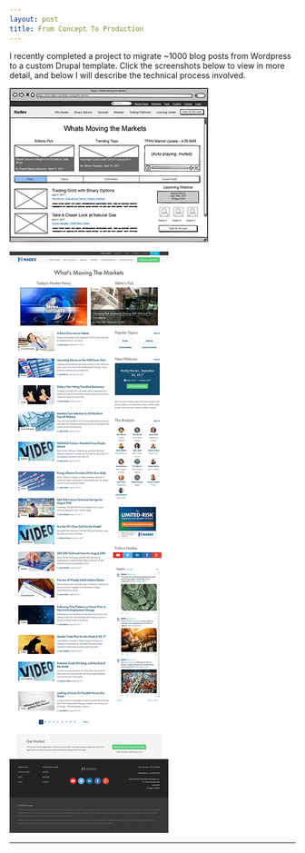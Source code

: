 ```yaml
---
layout: post
title: From Concept To Production
---
```


I recently completed a project to migrate ~1000 blog posts from Wordpress to a custom Drupal template. Click the screenshots below to view in more detail, and below I will describe the technical process involved. 


       
<a target="_blank" href="https://raw.githubusercontent.com/sammydigits/portfolio-images/master/market-news-homepage-mockup-large.png"><img src="https://raw.githubusercontent.com/sammydigits/portfolio-images/master/market-news-homepage-mockup-small.png" alt="mockup"></a>



<a target="_blank" href="https://raw.githubusercontent.com/sammydigits/portfolio-images/master/market-news-homepage-large.png"><img src="https://raw.githubusercontent.com/sammydigits/portfolio-images/master/market-news-homepage-small.png" alt="finished production site"></a>

<hr style="clear:both"/>
